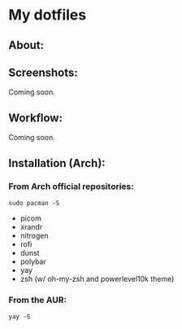 # My dotfiles


## About:


## Screenshots:
Coming soon.

## Workflow:
Coming soon.

## Installation (Arch):
### From Arch official repositories:
```
sudo pacman -S 
```
- picom
- xrandr
- nitrogen
- rofi
- dunst
- polybar
- yay
- zsh (w/ oh-my-zsh and powerlevel10k theme)

### From the AUR:
```
yay -S
```
